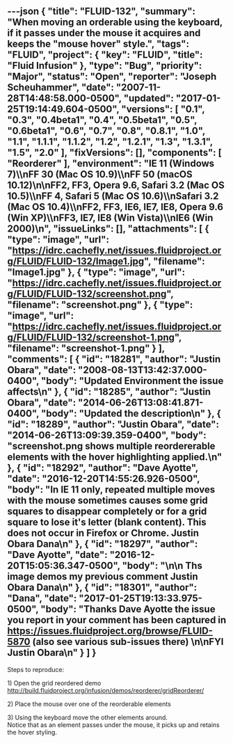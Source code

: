 ---json
{
  "title": "FLUID-132",
  "summary": "When moving an orderable using the keyboard, if it passes under the mouse it acquires and keeps the \"mouse hover\" style.",
  "tags": "FLUID",
  "project": {
    "key": "FLUID",
    "title": "Fluid Infusion"
  },
  "type": "Bug",
  "priority": "Major",
  "status": "Open",
  "reporter": "Joseph Scheuhammer",
  "date": "2007-11-28T14:48:58.000-0500",
  "updated": "2017-01-25T19:14:49.604-0500",
  "versions": [
    "0.1",
    "0.3",
    "0.4beta1",
    "0.4",
    "0.5beta1",
    "0.5",
    "0.6beta1",
    "0.6",
    "0.7",
    "0.8",
    "0.8.1",
    "1.0",
    "1.1",
    "1.1.1",
    "1.1.2",
    "1.2",
    "1.2.1",
    "1.3",
    "1.3.1",
    "1.5",
    "2.0"
  ],
  "fixVersions": [],
  "components": [
    "Reorderer"
  ],
  "environment": "IE 11 (Windows 7)\\\nFF 30 (Mac OS 10.9)\\\nFF 50 (macOS 10.12)\n\nFF2, FF3, Opera 9.6, Safari 3.2 (Mac OS 10.5)\\\nFF 4, Safari 5 (Mac OS 10.6)\\\nSafari 3.2 (Mac OS 10.4)\\\nFF2, FF3, IE6, IE7, IE8, Opera 9.6 (Win XP)\\\nFF3, IE7, IE8 (Win Vista)\\\nIE6 (Win 2000)\n",
  "issueLinks": [],
  "attachments": [
    {
      "type": "image",
      "url": "https://idrc.cachefly.net/issues.fluidproject.org/FLUID/FLUID-132/Image1.jpg",
      "filename": "Image1.jpg"
    },
    {
      "type": "image",
      "url": "https://idrc.cachefly.net/issues.fluidproject.org/FLUID/FLUID-132/screenshot.png",
      "filename": "screenshot.png"
    },
    {
      "type": "image",
      "url": "https://idrc.cachefly.net/issues.fluidproject.org/FLUID/FLUID-132/screenshot-1.png",
      "filename": "screenshot-1.png"
    }
  ],
  "comments": [
    {
      "id": "18281",
      "author": "Justin Obara",
      "date": "2008-08-13T13:42:37.000-0400",
      "body": "Updated Environment the issue affects\n"
    },
    {
      "id": "18285",
      "author": "Justin Obara",
      "date": "2014-06-26T13:08:41.871-0400",
      "body": "Updated the description\n"
    },
    {
      "id": "18289",
      "author": "Justin Obara",
      "date": "2014-06-26T13:09:39.359-0400",
      "body": "screenshot.png shows multiple reordererable elements with the hover highlighting applied.\n"
    },
    {
      "id": "18292",
      "author": "Dave Ayotte",
      "date": "2016-12-20T14:55:26.926-0500",
      "body": "In IE 11 only, repeated multiple moves with the mouse sometimes causes some grid squares to disappear completely or for a grid square to lose it's letter (blank content). This does not occur in Firefox or Chrome. Justin Obara Dana\n"
    },
    {
      "id": "18297",
      "author": "Dave Ayotte",
      "date": "2016-12-20T15:05:36.347-0500",
      "body": "<!-- media: file e1607c0b-f0cb-4426-8ccb-377d572ef527 -->\n\n&#x20;Ths image demos my previous comment Justin Obara Dana\n"
    },
    {
      "id": "18301",
      "author": "Dana",
      "date": "2017-01-25T19:13:33.975-0500",
      "body": "Thanks Dave Ayotte the issue you report in your comment has been captured in <https://issues.fluidproject.org/browse/FLUID-5870> (also see various sub-issues there)&#x20;\n\nFYI Justin Obara\n"
    }
  ]
}
---
Steps to reproduce:

1\) Open the grid reordered demo\
<http://build.fluidproject.org/infusion/demos/reorderer/gridReorderer/>

2\) Place the mouse over one of the reorderable elements

3\) Using the keyboard move the other elements around.\
Notice that as an element passes under the mouse, it picks up and retains the hover styling.

        